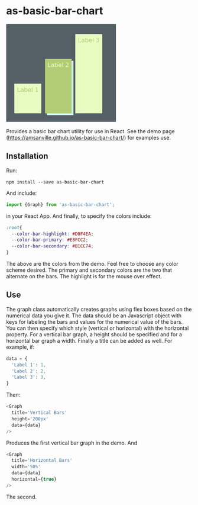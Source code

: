 # as-basic-bar-chart
![](graph.png)

Provides a basic bar chart utility for use in React. See the demo page (https://amsanville.github.io/as-basic-bar-chart/) for examples use.

## Installation
Run:
```shell
npm install --save as-basic-bar-chart
```
And include:
```javascript
import {Graph} from 'as-basic-bar-chart';
```
in your React App. And finally, to specify the colors include:
```css
:root{
  --color-bar-highlight: #D0F4EA;
  --color-bar-primary: #E8FCC2;
  --color-bar-secondary: #B1CC74;
}
```
The above are the colors from the demo. Feel free to choose any color scheme desired. The primary and secondary colors are the two that alternate on the bars. The highlight is for the mouse over effect.

## Use
The graph class automatically creates graphs using flex boxes based on the numerical data you give it. The data should be an Javascript object with keys for labeling the bars and values for the numerical value of the bars. You can then specify which style (vertical or horizontal) with the horizontal property. For a vertical bar graph, a height should be specified and for a horizontal bar graph a width. Finally a title can be added as well. For example, if:
```javascript
data = {
  'Label 1': 1,
  'Label 2': 2,
  'Label 3': 3,
}
```
Then:
```javascript
<Graph
  title='Vertical Bars'
  height='200px'
  data={data}
/>
```
Produces the first vertical bar graph in the demo. And
```javascript
<Graph
  title='Horizontal Bars'
  width='50%'
  data={data}
  horizontal={true}
/>
```
The second.
